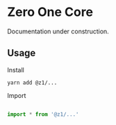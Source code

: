# Zero One Core

Documentation under construction.

## Usage

Install

```
yarn add @z1/...
```

Import

```JavaScript

import * from '@z1/...'

```

